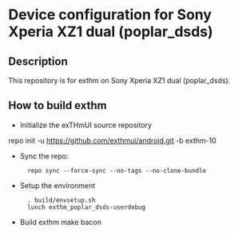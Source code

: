 Device configuration for Sony Xperia XZ1 dual (poplar_dsds)
========================================================

Description
-----------

This repository is for exthm on Sony Xperia XZ1 dual (poplar_dsds).

How to build exthm
----------------------
* Initialize the exTHmUI source repository

repo init -u https://github.com/exthmui/android.git -b exthm-10

* Sync the repo:

        repo sync --force-sync --no-tags --no-clone-bundle

* Setup the environment

        . build/envsetup.sh
        lunch exthm_poplar_dsds-userdebug

* Build exthm
 make bacon

        
